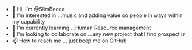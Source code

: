 - 👋 Hi, I’m @SlimBecca
- 👀 I’m interested in ...music and adding value oo people in ways within my capability
- 🌱 I’m currently learning ...Human Resource management
- 💞️ I’m looking to collaborate on ...any new project that I find prospect in
- 📫 How to reach me ... just beep me on GitHub

<!---
SlimBecca/SlimBecca is a ✨ special ✨ repository because its `README.md` (this file) appears on your GitHub profile.
You can click the Preview link to take a look at your changes.
--->
